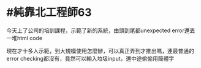 # #純靠北工程師63



今天上了公司的培訓課程，示範了新的系統，由頭到尾都unexpected error還丟一堆html code

現在才十多人示範，到大規模使用怎麼辦，可以真正弄到才推出嗎，連最普通的error checking都沒有，竟然可以輸入垃圾input，還中途偷偷用簡體字
